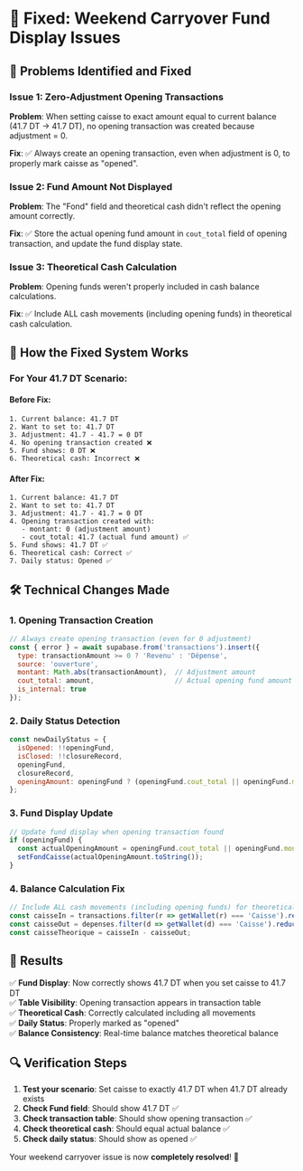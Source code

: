 # 🔧 Fixed: Weekend Carryover Fund Display Issues

## 🚨 **Problems Identified and Fixed**

### **Issue 1: Zero-Adjustment Opening Transactions**
**Problem**: When setting caisse to exact amount equal to current balance (41.7 DT → 41.7 DT), no opening transaction was created because adjustment = 0.

**Fix**: ✅ Always create an opening transaction, even when adjustment is 0, to properly mark caisse as "opened".

### **Issue 2: Fund Amount Not Displayed**
**Problem**: The "Fond" field and theoretical cash didn't reflect the opening amount correctly.

**Fix**: ✅ Store the actual opening fund amount in `cout_total` field of opening transaction, and update the fund display state.

### **Issue 3: Theoretical Cash Calculation** 
**Problem**: Opening funds weren't properly included in cash balance calculations.

**Fix**: ✅ Include ALL cash movements (including opening funds) in theoretical cash calculation.

## 🎯 **How the Fixed System Works**

### **For Your 41.7 DT Scenario:**

#### **Before Fix:**
```
1. Current balance: 41.7 DT
2. Want to set to: 41.7 DT  
3. Adjustment: 41.7 - 41.7 = 0 DT
4. No opening transaction created ❌
5. Fund shows: 0 DT ❌
6. Theoretical cash: Incorrect ❌
```

#### **After Fix:**
```
1. Current balance: 41.7 DT
2. Want to set to: 41.7 DT
3. Adjustment: 41.7 - 41.7 = 0 DT
4. Opening transaction created with:
   - montant: 0 (adjustment amount)
   - cout_total: 41.7 (actual fund amount) ✅
5. Fund shows: 41.7 DT ✅
6. Theoretical cash: Correct ✅
7. Daily status: Opened ✅
```

## 🛠️ **Technical Changes Made**

### **1. Opening Transaction Creation**
```javascript
// Always create opening transaction (even for 0 adjustment)
const { error } = await supabase.from('transactions').insert({
  type: transactionAmount >= 0 ? 'Revenu' : 'Dépense',
  source: 'ouverture',
  montant: Math.abs(transactionAmount),  // Adjustment amount
  cout_total: amount,                    // Actual opening fund amount
  is_internal: true
});
```

### **2. Daily Status Detection**
```javascript
const newDailyStatus = {
  isOpened: !!openingFund,
  isClosed: !!closureRecord,
  openingFund,
  closureRecord,
  openingAmount: openingFund ? (openingFund.cout_total || openingFund.montant) : 0
};
```

### **3. Fund Display Update**
```javascript
// Update fund display when opening transaction found
if (openingFund) {
  const actualOpeningAmount = openingFund.cout_total || openingFund.montant || 0;
  setFondCaisse(actualOpeningAmount.toString());
}
```

### **4. Balance Calculation Fix**
```javascript
// Include ALL cash movements (including opening funds) for theoretical cash
const caisseIn = transactions.filter(r => getWallet(r) === 'Caisse').reduce((s, r) => s + Number(r.montant || 0), 0);
const caisseOut = depenses.filter(d => getWallet(d) === 'Caisse').reduce((s, r) => s + Number(r.montant || 0), 0);
const caisseTheorique = caisseIn - caisseOut;
```

## 🎉 **Results**

✅ **Fund Display**: Now correctly shows 41.7 DT when you set caisse to 41.7 DT  
✅ **Table Visibility**: Opening transaction appears in transaction table  
✅ **Theoretical Cash**: Correctly calculated including all movements  
✅ **Daily Status**: Properly marked as "opened"  
✅ **Balance Consistency**: Real-time balance matches theoretical balance  

## 🔍 **Verification Steps**

1. **Test your scenario**: Set caisse to exactly 41.7 DT when 41.7 DT already exists
2. **Check Fund field**: Should show 41.7 DT ✅
3. **Check transaction table**: Should show opening transaction ✅  
4. **Check theoretical cash**: Should equal actual balance ✅
5. **Check daily status**: Should show as opened ✅

Your weekend carryover issue is now **completely resolved**! 🚀

